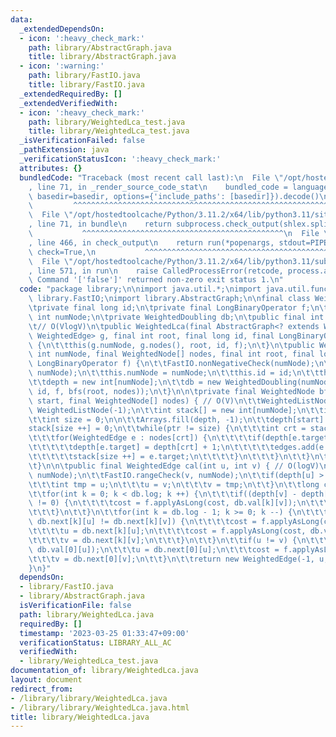 ```yaml
---
data:
  _extendedDependsOn:
  - icon: ':heavy_check_mark:'
    path: library/AbstractGraph.java
    title: library/AbstractGraph.java
  - icon: ':warning:'
    path: library/FastIO.java
    title: library/FastIO.java
  _extendedRequiredBy: []
  _extendedVerifiedWith:
  - icon: ':heavy_check_mark:'
    path: library/WeightedLca_test.java
    title: library/WeightedLca_test.java
  _isVerificationFailed: false
  _pathExtension: java
  _verificationStatusIcon: ':heavy_check_mark:'
  attributes: {}
  bundledCode: "Traceback (most recent call last):\n  File \"/opt/hostedtoolcache/Python/3.11.2/x64/lib/python3.11/site-packages/onlinejudge_verify/documentation/build.py\"\
    , line 71, in _render_source_code_stat\n    bundled_code = language.bundle(stat.path,\
    \ basedir=basedir, options={'include_paths': [basedir]}).decode()\n          \
    \         ^^^^^^^^^^^^^^^^^^^^^^^^^^^^^^^^^^^^^^^^^^^^^^^^^^^^^^^^^^^^^^^^^^^^^^^^^^^^^^^^^\n\
    \  File \"/opt/hostedtoolcache/Python/3.11.2/x64/lib/python3.11/site-packages/onlinejudge_verify/languages/user_defined.py\"\
    , line 71, in bundle\n    return subprocess.check_output(shlex.split(command))\n\
    \           ^^^^^^^^^^^^^^^^^^^^^^^^^^^^^^^^^^^^^^^^^^^^^\n  File \"/opt/hostedtoolcache/Python/3.11.2/x64/lib/python3.11/subprocess.py\"\
    , line 466, in check_output\n    return run(*popenargs, stdout=PIPE, timeout=timeout,\
    \ check=True,\n           ^^^^^^^^^^^^^^^^^^^^^^^^^^^^^^^^^^^^^^^^^^^^^^^^^^^^^^^^^\n\
    \  File \"/opt/hostedtoolcache/Python/3.11.2/x64/lib/python3.11/subprocess.py\"\
    , line 571, in run\n    raise CalledProcessError(retcode, process.args,\nsubprocess.CalledProcessError:\
    \ Command '['false']' returned non-zero exit status 1.\n"
  code: "package library;\n\nimport java.util.*;\nimport java.util.function.*;\nimport\
    \ library.FastIO;\nimport library.AbstractGraph;\n\nfinal class WeightedLca {\n\
    \tprivate final long id;\n\tprivate final LongBinaryOperator f;\n\tprivate final\
    \ int numNode;\n\tprivate WeightedDoubling db;\n\tpublic final int depth[];\n\n\
    \t// O(VlogV)\n\tpublic WeightedLca(final AbstractGraph<? extends WeightedNode,\
    \ WeightedEdge> g, final int root, final long id, final LongBinaryOperator f)\
    \ {\n\t\tthis(g.numNode, g.nodes(), root, id, f);\n\t}\n\tpublic WeightedLca(final\
    \ int numNode, final WeightedNode[] nodes, final int root, final long id, final\
    \ LongBinaryOperator f) {\n\t\tFastIO.nonNegativeCheck(numNode);\n\t\tFastIO.rangeCheck(root,\
    \ numNode);\n\t\tthis.numNode = numNode;\n\t\tthis.id = id;\n\t\tthis.f = f;\n\
    \t\tdepth = new int[numNode];\n\t\tdb = new WeightedDoubling(numNode, numNode,\
    \ id, f, bfs(root, nodes));\n\t}\n\n\tprivate final WeightedNode bfs(final int\
    \ start, final WeightedNode[] nodes) { // O(V)\n\t\tWeightedListNode edges = new\
    \ WeightedListNode(-1);\n\t\tint stack[] = new int[numNode];\n\t\tint ptr = 0;\n\
    \t\tint size = 0;\n\n\t\tArrays.fill(depth, -1);\n\t\tdepth[start] = 0;\n\t\t\
    stack[size ++] = 0;\n\t\twhile(ptr != size) {\n\t\t\tint crt = stack[ptr ++];\n\
    \t\t\tfor(WeightedEdge e : nodes[crt]) {\n\t\t\t\tif(depth[e.target] == -1) {\n\
    \t\t\t\t\tdepth[e.target] = depth[crt] + 1;\n\t\t\t\t\tedges.add(e.reverse());\n\
    \t\t\t\t\tstack[size ++] = e.target;\n\t\t\t\t}\n\t\t\t}\n\t\t}\n\t\treturn edges;\n\
    \t}\n\n\tpublic final WeightedEdge cal(int u, int v) { // O(logV)\n\t\tFastIO.rangeCheck(u,\
    \ numNode);\n\t\tFastIO.rangeCheck(v, numNode);\n\t\tif(depth[u] > depth[v]) {\n\
    \t\t\tint tmp = u;\n\t\t\tu = v;\n\t\t\tv = tmp;\n\t\t}\n\t\tlong cost = id;\n\
    \t\tfor(int k = 0; k < db.log; k ++) {\n\t\t\tif((depth[v] - depth[u] & 1 << k)\
    \ != 0) {\n\t\t\t\tcost = f.applyAsLong(cost, db.val[k][v]);\n\t\t\t\tv = db.next[k][v];\n\
    \t\t\t}\n\t\t}\n\t\tfor(int k = db.log - 1; k >= 0; k --) {\n\t\t\tif(u != v &&\
    \ db.next[k][u] != db.next[k][v]) {\n\t\t\t\tcost = f.applyAsLong(cost, db.val[k][u]);\n\
    \t\t\t\tu = db.next[k][u];\n\t\t\t\tcost = f.applyAsLong(cost, db.val[k][v]);\n\
    \t\t\t\tv = db.next[k][v];\n\t\t\t}\n\t\t}\n\t\tif(u != v) {\n\t\t\tcost = f.applyAsLong(cost,\
    \ db.val[0][u]);\n\t\t\tu = db.next[0][u];\n\t\t\tcost = f.applyAsLong(cost, db.val[0][v]);\n\
    \t\t\tv = db.next[0][v];\n\t\t}\n\t\treturn new WeightedEdge(-1, u, cost);\n\t\
    }\n}"
  dependsOn:
  - library/FastIO.java
  - library/AbstractGraph.java
  isVerificationFile: false
  path: library/WeightedLca.java
  requiredBy: []
  timestamp: '2023-03-25 01:33:47+09:00'
  verificationStatus: LIBRARY_ALL_AC
  verifiedWith:
  - library/WeightedLca_test.java
documentation_of: library/WeightedLca.java
layout: document
redirect_from:
- /library/library/WeightedLca.java
- /library/library/WeightedLca.java.html
title: library/WeightedLca.java
---
```

